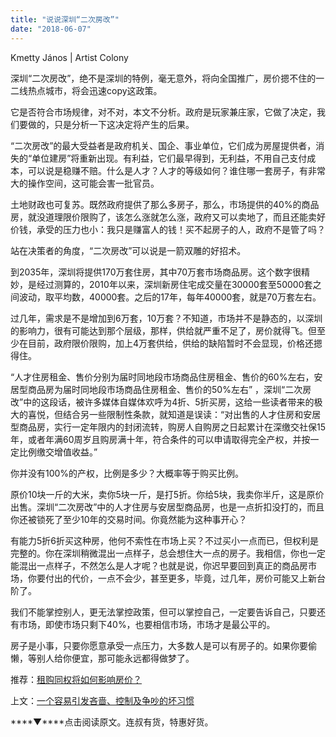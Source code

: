 ```yaml
---
title: "说说深圳“二次房改”"
date: "2018-06-07"
---
```


Kmetty János | Artist Colony

深圳“二次房改”，绝不是深圳的特例，毫无意外，将向全国推广，房价摁不住的一二线热点城市，将会迅速copy这政策。

它是否符合市场规律，对不对，本文不分析。政府是玩家兼庄家，它做了决定，我们要做的，只是分析一下这决定将产生的后果。

“二次房改”的最大受益者是政府机关、国企、事业单位，它们成为房屋提供者，消失的“单位建房”将重新出现。有利益，它们最早得到，无利益，不用自己支付成本，可以说是稳赚不赔。什么是人才？人才的等级如何？谁住哪一套房子，有非常大的操作空间，这可能会害一批官员。

土地财政也可复苏。既然政府提供了那么多房子，那么，市场提供的40%的商品房，就没道理限价限购了，该怎么涨就怎么涨，政府又可以卖地了，而且还能卖好价钱，承受的压力也小：我只是赚富人的钱！买不起房子的人，政府不是管了吗？

站在决策者的角度，“二次房改”可以说是一箭双雕的好招术。

到2035年，深圳将提供170万套住房，其中70万套市场商品房。这个数字很精妙，是经过测算的，2010年以来，深圳新房住宅成交量在30000套至50000套之间波动，取平均数，40000套。之后的17年，每年40000套，就是70万套左右。

过几年，需求是不是增加到6万套，10万套？不知道，市场并不是静态的，以深圳的影响力，很有可能达到那个层级，那样，供给就严重不足了，房价就得飞。但至少在目前，政府限价限购，加上4万套供给，供给的缺陷暂时不会显现，价格还摁得住。

“人才住房租金、售价分别为届时同地段市场商品住房租金、售价的60%左右，安居型商品房为届时同地段市场商品住房租金、售价的50%左右” ，深圳“二次房改”中的这段话，被许多媒体自媒体欢呼为4折、5折买房，这给一些读者带来的极大的喜悦，但结合另一些限制性条款，就知道是误读：“对出售的人才住房和安居型商品房，实行一定年限内的封闭流转，购房人自购房之日起累计在深缴交社保15年，或者年满60周岁且购房满十年，符合条件的可以申请取得完全产权，并按一定比例缴交增值收益。”

你并没有100%的产权，比例是多少？大概率等于购买比例。

原价10块一斤的大米，卖你5块一斤，是打5折。你给5块，我卖你半斤，这是原价出售。深圳“二次房改”中的人才住房与安居型商品房，也是一点折扣没打的，而且你还被锁死了至少10年的交易时间。你竟然能为这种事开心？

有能力5折6折买这种房，他何不索性在市场上买？不过买小一点而已，但权利是完整的。你在深圳稍微混出一点样子，总会想住大一点的房子。我相信，你也一定能混出一点样子，不然怎么是人才呢？也就是说，你迟早要回到真正的商品房市场，你要付出的代价，一点不会少，甚至更多，毕竟，过几年，房价可能又上新台阶了。

我们不能掌控别人，更无法掌控政策，但可以掌控自己，一定要告诉自己，只要还有市场，即使市场只剩下40%，也要相信市场，市场才是最公平的。

房子是小事，只要你愿意承受一点压力，大多数人是可以有房子的。如果你要偷懒，等别人给你便宜，那可能永远都得做梦了。

推荐：[租购同权将如何影响房价？](http://mp.weixin.qq.com/s?__biz=MjM5NDU0Mjk2MQ==&mid=2651623273&idx=1&sn=71f250b61be0a064b74c7ca5196bed14&chksm=bd7e0b778a0982618f35bd4a04cce90ea696109e89792a0a3c551f425ead7bd080f70d3b9732&scene=21#wechat_redirect)

上文：[一个容易引发吝啬、控制及争吵的坏习惯](http://mp.weixin.qq.com/s?__biz=MjM5NDU0Mjk2MQ==&mid=2651628165&idx=1&sn=080caa366c4509e46280b4775963b2f5&chksm=bd7e269b8a09af8d0fd24a04130581efd1c52ba9941dc4422bc391a4b836b3a6410a15326b9f&scene=21#wechat_redirect)

****▼****点击阅读原文。连叔有货，特惠好货。
